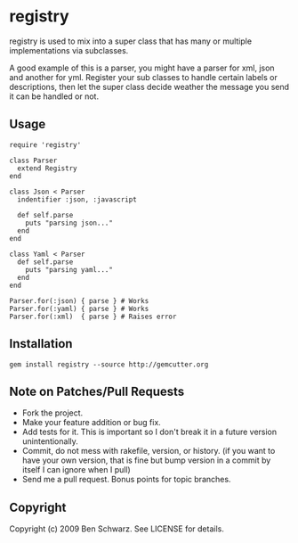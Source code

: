 # registry

registry is used to mix into a super class that has many or multiple implementations via subclasses. 

A good example of this is a parser, you might have a parser for xml, json and another for yml.
Register your sub classes to handle certain labels or descriptions, then let the super class decide weather the message you send it can be handled or not.

## Usage
    require 'registry'
    
    class Parser
      extend Registry
    end

    class Json < Parser
      indentifier :json, :javascript

      def self.parse
        puts "parsing json..."
      end
    end

    class Yaml < Parser
      def self.parse
        puts "parsing yaml..."
      end
    end
    
    Parser.for(:json) { parse } # Works
    Parser.for(:yaml) { parse } # Works
    Parser.for(:xml)  { parse } # Raises error

## Installation

    gem install registry --source http://gemcutter.org

## Note on Patches/Pull Requests
 
* Fork the project.
* Make your feature addition or bug fix.
* Add tests for it. This is important so I don't break it in a
  future version unintentionally.
* Commit, do not mess with rakefile, version, or history.
  (if you want to have your own version, that is fine but bump version in a commit by itself I can ignore when I pull)
* Send me a pull request. Bonus points for topic branches.

## Copyright

Copyright (c) 2009 Ben Schwarz. See LICENSE for details.
